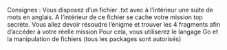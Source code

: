 Consignes :
Vous disposez d’un fichier .txt avec à l’intérieur une suite de mots en anglais.
A l’intérieur de ce fichier se cache votre mission top secrète. Vous allez devoir 
résoudre l’énigme et trouver les 4 fragments afin d’accéder à votre réelle mission Pour cela, 
vous utiliserez le langage Go et la manipulation de fichiers (tous les packages sont autorisés)
